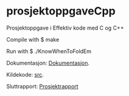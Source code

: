 # prosjektoppgaveCpp
Prosjektoppgave i Effektiv kode med C og C++

Compile with $ make

Run with $ ./KnowWhenToFoldEm

Dokumentasjon: [Dokumentasjon](Dokumentasjon).

Kildekode: [src](src).

Sluttrapport: [Prosjektrapport](Prosjektrapport.pdf)